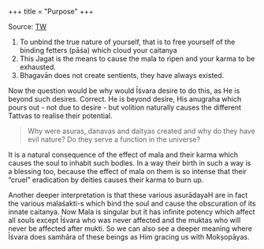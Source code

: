 +++
title = "Purpose"
+++

Source: [TW](https://twitter.com/pinakasena/status/1677745925438197760)


1. To unbind the true nature of yourself, that is to free yourself of the binding fetters (pāśa) which cloud your caitanya
2. This Jagat is the means to cause the mala to ripen and your karma to be exhausted.
3. Bhagavān does not create sentients, they have always existed. 

Now the question would be why would Īśvara desire to do this, as He is beyond such desires. Correct. He is beyond desire, His anugraha which pours out - not due to desire - but volition naturally causes the different Tattvas to realise their potential.

> Why were asuras, danavas and daityas created and why do they have evil nature? Do they serve a function in the universe?

It is a natural consequence of the effect of mala and their karma which causes the soul to inhabit such bodies. In a way their birth in such a way is a blessing too, because the effect of mala on them is so intense that their “cruel” eradication by deities causes their karma to burn up. 

Another deeper interpretation is that these various asurādayaH are in fact the various malaśakti-s which bind the soul and cause the obscuration of its innate caitanya. Now Mala is singular but it has infinite potency which affect all souls except Īśvara who was never affected and the muktas who will never be affected after mukti. So we can also see a deeper meaning where Īśvara does samhāra of these beings as Him gracing us with Mokṣopāyas.

